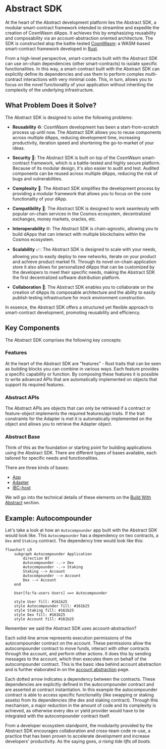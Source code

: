 # Abstract SDK

At the heart of the Abstract development platform lies the Abstract SDK, a modular smart-contract framework intended to
streamline and expedite the creation of CosmWasm dApps. It achieves this by emphasizing reusability and composability
via an account-abstraction oriented architecture. The SDK is constructed atop the
battle-tested <a href="https://cosmwasm.com/" target="_blank">CosmWasm</a>: a
WASM-based smart-contract framework developed in <a href="https://www.rust-lang.org/">Rust</a>.

From a high-level perspective, smart-contracts built with the Abstract SDK can use on-chain dependencies (other
smart-contracts) to isolate specific functionalities. In this way, a smart-contract built with the Abstract SDK can
explicitly define its dependencies and use them to perform complex multi-contract interactions with very minimal code.
This, in turn, allows you to focus on the novel functionality of your application without inheriting the complexity of
the underlying infrastructure.

## What Problem Does it Solve?

The Abstract SDK is designed to solve the following problems:

- **Reusability** ♻️: CosmWasm development has been a start-from-scratch process up until now. The Abstract SDK allows
  you to reuse components across multiple dApps, reducing development time, increasing productivity, iteration
  speed and shortening the go-to-market of your ideas.


- **Security** 🔐: The Abstract SDK is built on top of the CosmWasm smart-contract framework, which is a battle-tested
  and
  highly secure platform. Because of its modular design, it's also easier to audit and test. Audited components can be
  reused across multiple dApps, reducing the risk of bugs and vulnerabilities.


- **Complexity** 🧠: The Abstract SDK simplifies the development process by providing a modular framework that allows
  you to focus on the core functionality of your dApp.


- **Compatibility** 🔄: The Abstract SDK is designed to work seamlessly with popular on-chain services in the Cosmos
  ecosystem, decentralized exchanges, money markets, oracles, etc.


- **Interoperability** 🌐: The Abstract SDK is chain-agnostic, allowing you to build dApps that can interact with
  multiple blockchains within the Cosmos ecosystem.


- **Scalability** 📈: The Abstract SDK is designed to scale with your needs, allowing you to easily deploy
  to new networks, iterate on your product and achieve product market fit. Through its novel on-chain application store
  it also allows for personalized dApps that can be customized by the developers to meet their specific needs, making
  the
  Abstract SDK the first decentralized software distribution platform.


- **Collaboration** 👥: The Abstract SDK enables you to collaborate on the creation of dApps its composable
  architecture and the ability to easily publish testing infrastructure for mock environment construction.

In essence, the Abstract SDK offers a structured yet flexible approach to smart-contract development, promoting
reusability and efficiency.

## Key Components

The Abstract SDK comprises the following key concepts:

### Features

At the heart of the Abstract SDK are "features" - Rust traits that can be seen as building blocks you can combine in
various ways. Each feature provides a specific capability or function. By composing these features it is possible to
write advanced APIs that are automatically implemented on objects that support its required features.

### Abstract APIs

The Abstract APIs are objects that can only be retrieved if a contract or feature-object implements the required
features/api traits. If the trait constraints for the Adapter is met it is automatically implemented on the object and
allows you to retrieve the Adapter object.

### Abstract Base

Think of this as the foundation or starting point for building applications using the Abstract SDK. There are different
types of bases available, each tailored for specific needs and functionalities.

There are three kinds of bases:

- [App]((https://crates.io/crates/abstract-app){target="_blank"})
- [Adapter]((https://crates.io/crates/abstract-adapter){target="_blank"})
- [IBC-host]((https://crates.io/crates/abstract-ibc-host){target="_blank"})

We will go into the technical details of these elements on the [Build With Abstract]() section.

## Example: Autocompounder

Let's take a look at how an `Autocompounder` app built with the Abstract SDK would look like. This `Autocompounder` has
a dependency on two contracts, a `Dex` and `Staking` contract. The dependency tree would look like this:

```mermaid
flowchart LR
    subgraph Autocompounder Application
        direction BT
        Autocompounder -.-> Dex
        Autocompounder -.-> Staking
        Staking --> Account
        Autocompounder --> Account
        Dex --> Account
    end

    User[fa:fa-users Users] ==> Autocompounder

    style User fill: #161b25
    style Autocompounder fill: #161b25
    style Staking fill: #161b25
    style Dex fill: #161b25
    style Account fill: #161b25
```

Remember we said the Abstract SDK uses account-abstraction?

Each solid-line arrow represents execution permissions of the autocompounder contract on the account. These permissions
allow the autocompounder contract to move funds, interact with other contracts through the account, and perform other
actions. It does this by sending messages to the account, which then executes them on behalf of the autocompounder
contract. This is the basic idea behind account abstraction and is further elaborated in on
the [account abstraction](./3_account_abstraction.md) page.

Each dotted arrow indicates a dependency between the contracts. These dependencies are explicitly defined in the
autocompounder contract and are asserted at contract instantiation. In this example the autocompounder contract is able
to access
specific functionality (like swapping or staking assets) from its dependencies (the dex and staking contract). Through
this mechanism, a major reduction in the amount of code and its complexity is achieved, as otherwise every dex or yield
provider would have to be integrated with the autocompounder contract itself.

From a developer ecosystem standpoint, the modularity provided by the Abstract SDK encourages collaboration and
cross-team code re-use, a practice that has been proven to accelerate development and increase developers' productivity.
As the saying goes, *a rising tide lifts all boats.*

